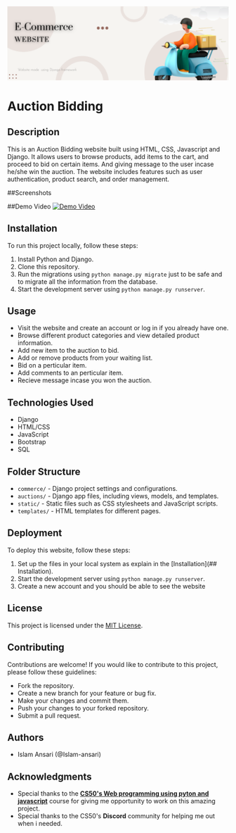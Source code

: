 <!-- Add banner here -->
![Banner](./E-Commerce.png)
# Auction Bidding

## Description
This is an Auction Bidding website built using HTML, CSS, Javascript and Django. It allows users to browse products, add items to the cart, and proceed to bid on certain items. And giving message to the user incase he/she win the auction. The website includes features such as user authentication, product search, and order management.

##Screenshots

##Demo Video
[![Demo Video](https://img.youtube.com/vi/11aCDYyIHzA/0.jpg)](https://www.youtube.com/watch?v=11aCDYyIHzA)


## Installation
To run this project locally, follow these steps:
1. Install Python and Django.
2. Clone this repository.
3. Run the migrations using `python manage.py migrate` just to be safe and to migrate all the information from the database.
4. Start the development server using `python manage.py runserver`.

## Usage
- Visit the website and create an account or log in if you already have one.
- Browse different product categories and view detailed product information.
- Add new item to the auction to bid.
- Add or remove products from your waiting list.
- Bid on a perticular item.
- Add comments to an perticular item.
- Recieve message incase you won the auction.

## Technologies Used
- Django
- HTML/CSS
- JavaScript
- Bootstrap
- SQL

## Folder Structure
- `commerce/` - Django project settings and configurations.
- `auctions/` - Django app files, including views, models, and templates.
- `static/` - Static files such as CSS stylesheets and JavaScript scripts.
- `templates/` - HTML templates for different pages.

## Deployment
To deploy this website, follow these steps:
1. Set up the files in your local system as explain in the [Installation](## Installation).
2. Start the development server using `python manage.py runserver`.
3. Create a new account and you should be able to see the website

## License
This project is licensed under the [MIT License](LICENSE).

## Contributing
Contributions are welcome! If you would like to contribute to this project, please follow these guidelines:
- Fork the repository.
- Create a new branch for your feature or bug fix.
- Make your changes and commit them.
- Push your changes to your forked repository.
- Submit a pull request.

## Authors
- Islam Ansari (@Islam-ansari)

## Acknowledgments
- Special thanks to the [**CS50's Web programming using pyton and javascript**](https://cs50.harvard.edu/web/2020/) course for giving me opportunity to work on this amazing project.
- Special thanks to the CS50's **Discord** community for helping me out when i needed.

